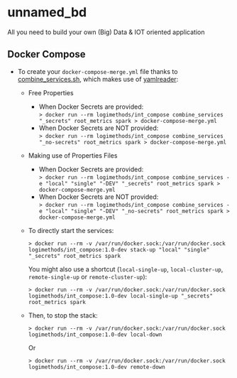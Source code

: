 # unnamed_bd
All you need to build your own (Big) Data &amp; IOT oriented application

## Docker Compose

* To create your `docker-compose-merge.yml` file thanks to [combine_services.sh](./dz_compose/scripts/combine_services.sh), which makes use of [yamlreader](https://github.com/ImmobilienScout24/yamlreader):
    * Free Properties
      * When Docker Secrets are provided:    
      `> docker run --rm logimethods/int_compose combine_services "_secrets" root_metrics spark > docker-compose-merge.yml`
      * When Docker Secrets are NOT provided:    
      `> docker run --rm logimethods/int_compose combine_services "_no-secrets" root_metrics spark > docker-compose-merge.yml`
    * Making use of Properties Files
      * When Docker Secrets are provided:    
      `> docker run --rm logimethods/int_compose combine_services -e "local" "single" "-DEV" "_secrets" root_metrics spark > docker-compose-merge.yml`
      * When Docker Secrets are NOT provided:    
      `> docker run --rm logimethods/int_compose combine_services -e "local" "single" "-DEV" "_no-secrets" root_metrics spark > docker-compose-merge.yml`

    * To directly start the services:
      ```
      > docker run --rm -v /var/run/docker.sock:/var/run/docker.sock logimethods/int_compose:1.0-dev stack-up "local" "single" "_secrets" root_metrics spark
      ```
      You might also use a shortcut (`local-single-up`, `local-cluster-up`, `remote-single-up` or `remote-cluster-up`):
      ```
      > docker run --rm -v /var/run/docker.sock:/var/run/docker.sock logimethods/int_compose:1.0-dev local-single-up "_secrets" root_metrics spark
      ```

    * Then, to stop the stack:
      ```
      > docker run --rm -v /var/run/docker.sock:/var/run/docker.sock logimethods/int_compose:1.0-dev local-down
      ```
      Or
      ```
      > docker run --rm -v /var/run/docker.sock:/var/run/docker.sock logimethods/int_compose:1.0-dev remote-down
      ```
